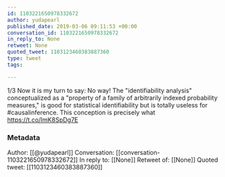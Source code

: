 ```yaml
---
id: 1103221650978332672
author: yudapearl
published_date: 2019-03-06 09:11:53 +00:00
conversation_id: 1103221650978332672
in_reply_to: None
retweet: None
quoted_tweet: 1103123460383887360
type: tweet
tags:

---
```


1/3
Now it is my turn to say: No way! The "identifiability analysis" conceptualized as a "property of a family of arbitrarily indexed probability measures," is good for  statistical identifiability but is totally useless for #causalinference. This conception is precisely what https://t.co/ImK8SpDg7E

### Metadata

Author: [[@yudapearl]]
Conversation: [[conversation-1103221650978332672]]
In reply to: [[None]]
Retweet of: [[None]]
Quoted tweet: [[1103123460383887360]]
